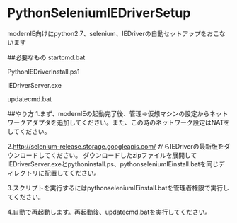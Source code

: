 # PythonSeleniumIEDriverSetup
modernIE向けにpython2.7、selenium、IEDriverの自動セットアップをおこないます

##必要なもの
startcmd.bat  

PythonIEDriverInstall.ps1  

IEDriverServer.exe  

updatecmd.bat  


##やり方
1.まず、modernIEの起動完了後、管理->仮想マシンの設定からネットワークアダプタを追加してください。また、この時のネットワーク設定はNATをしてください。

2.http://selenium-release.storage.googleapis.com/ からIEDriverの最新版をダウンロードしてください。
ダウンロードしたzipファイルを展開してIEDriverServer.exeとpythoninstall.ps、pythonseleniumIEinstall.batを同じディレクトリに配置してください。

3.スクリプトを実行するにはpythonseleniumIEinstall.batを管理者権限で実行してください。

4.自動で再起動します。再起動後、updatecmd.batを実行してください。
